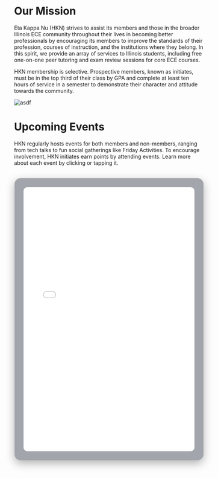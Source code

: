 <script>
    import Events from "../../components/Events.svelte";
  
    import { googleCalendar } from "./calendar";
</script>

# Our Mission

Eta Kappa Nu (HKN) strives to assist its members and those in the broader Illinois ECE community throughout their lives in becoming better professionals by encouraging its members to improve the standards of their profession, courses of instruction, and the institutions where they belong. In this spirit, we provide an array of services to Illinois students, including free one-on-one peer tutoring and exam review sessions for core ECE courses.

HKN membership is selective. Prospective members, known as initiates, must be in the top third of their class by GPA and complete at least ten hours of service in a semester to demonstrate their character and attitude towards the community.

![asdf](https://www.smithgroup.com/sites/default/files/styles/slideshow_mobile_1x/public/2018-07/UIUC-ECE-10_1.jpg?h=33c22240&itok=B05fCdr5)

# Upcoming Events

HKN regularly hosts events for both members and non-members, ranging from tech talks to fun social gatherings like Friday Activities. To encourage involvement, HKN initiates earn points by attending events. Learn more about each event by clicking or tapping it.
<!-- <Events events={calendar}/> -->
</main>

<div class="wide-calendar-wrapper" style="
  width: 90%;
  margin: 2rem auto;
  padding: 1.5rem;
  background: rgba(26, 35, 50, 0.4);
  border-radius: 16px;
  box-shadow: 0 8px 24px rgba(0, 0, 0, 0.3);
">
  <iframe
    src={googleCalendar.embedUrl}
    style="
      border: 0;
      width: 100%;
      height: 700px;
      border-radius: 10px;
      display: block;
    "
    frameborder="0"
    scrolling="no"
    title="HKN Calendar">
  </iframe>
</div>



